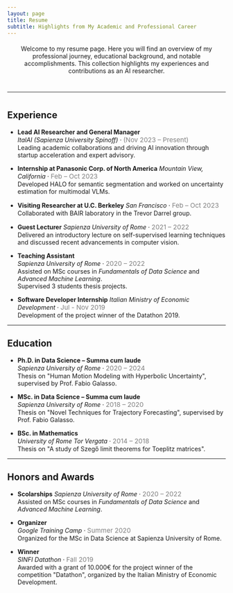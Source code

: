 ```yaml
---
layout: page
title: Resume
subtitle: Highlights from My Academic and Professional Career
---
```


<div style="text-align: center; margin-top: 20px;">
  <p>Welcome to my resume page. Here you will find an overview of my professional journey, educational background, and notable accomplishments. This collection highlights my experiences and contributions as an AI researcher.</p>
</div>

<hr style="margin: 40px 0;">

## Experience

- **Lead AI Researcher and General Manager**  
  *ItalAI (Sapienza University Spinoff)* · <span style="color: gray; font-size: 15px;">(Nov 2023 – Present)</span>  
  Leading academic collaborations and driving AI innovation through startup acceleration and expert advisory.

- **Internship at Panasonic Corp. of North America** 
  *Mountain View, California* · <span style="color: gray; font-size: 15px;">Feb – Oct 2023</span>  
  Developed HALO for semantic segmentation and worked on uncertainty estimation for multimodal VLMs.

- **Visiting Researcher at U.C. Berkeley** 
  *San Francisco* · <span style="color: gray; font-size: 15px;">Feb – Oct 2023</span>  
  Collaborated with BAIR laboratory in the Trevor Darrel group.

- **Guest Lecturer**
  *Sapienza University of Rome* · <span style="color: gray; font-size: 15px;">2021 – 2022</span>  
  Delivered an introductory lecture on self-supervised learning techniques and discussed recent advancements in computer vision. 

- **Teaching Assistant**  
  *Sapienza University of Rome* · <span style="color: gray; font-size: 15px;">2020 – 2022</span>  
  Assisted on MSc courses in *Fundamentals of Data Science* and *Advanced Machine Learning*.  
  Supervised 3 students thesis projects.

- **Software Developer Internship**
  *Italian Ministry of Economic Development* · <span style="color: gray; font-size: 15px;">Jul - Nov 2019</span>  
  Development of the project winner of the Datathon 2019.

---

## Education

- **Ph.D. in Data Science – Summa cum laude**  
  *Sapienza University of Rome* · <span style="color: gray; font-size: 15px;">2020 – 2024</span>  
  Thesis on "Human Motion Modeling with Hyperbolic Uncertainty", supervised by Prof. Fabio Galasso.

- **MSc. in Data Science – Summa cum laude**  
  *Sapienza University of Rome* · <span style="color: gray; font-size: 15px;">2018 – 2020</span>  
  Thesis on "Novel Techniques for Trajectory Forecasting", supervised by Prof. Fabio Galasso.

- **BSc. in Mathematics**  
  *University of Rome Tor Vergata* · <span style="color: gray; font-size: 15px;">2014 – 2018</span>  
  Thesis on "A study of Szegő limit theorems for Toeplitz matrices".

---

## Honors and Awards

- **Scolarships**
  *Sapienza University of Rome* · <span style="color: gray; font-size: 15px;">2020 – 2022</span>  
  Assisted on MSc courses in *Fundamentals of Data Science* and *Advanced Machine Learning*.

- **Organizer**  
  *Google Training Camp* · <span style="color: gray; font-size: 15px;">Summer 2020</span>  
  Organized for the MSc in Data Science at Sapienza University of Rome.

- **Winner**  
  *SINFI Datathon* · <span style="color: gray; font-size: 15px;">Fall 2019</span>  
  Awarded with a grant of 10.000€ for the project winner of the competition "Datathon", organized by the Italian Ministry of Economic Development.


